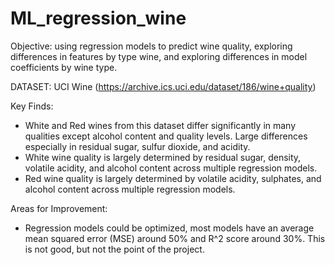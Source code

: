 # ML_regression_wine
Objective: using regression models to predict wine quality, exploring differences in features by type wine, and exploring differences in model coefficients by wine type. 

DATASET: UCI Wine (https://archive.ics.uci.edu/dataset/186/wine+quality)

Key Finds:
- White and Red wines from this dataset differ significantly in many qualities except alcohol content and quality levels. Large differences especially in residual sugar, sulfur dioxide, and acidity.
- White wine quality is largely determined by residual sugar, density, volatile acidity, and alcohol content across multiple regression models.
- Red wine quality is largely determined by volatile acidity, sulphates, and alcohol content across multiple regression models.

Areas for Improvement:
- Regression models could be optimized, most models have an average mean squared error (MSE) around 50% and R^2 score around 30%. This is not good, but not the point of the project.

